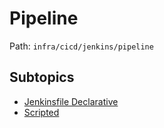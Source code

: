 # Pipeline

Path: `infra/cicd/jenkins/pipeline`

## Subtopics
- [Jenkinsfile Declarative](./jenkinsfile_declarative/README.md)
- [Scripted](./scripted/README.md)
